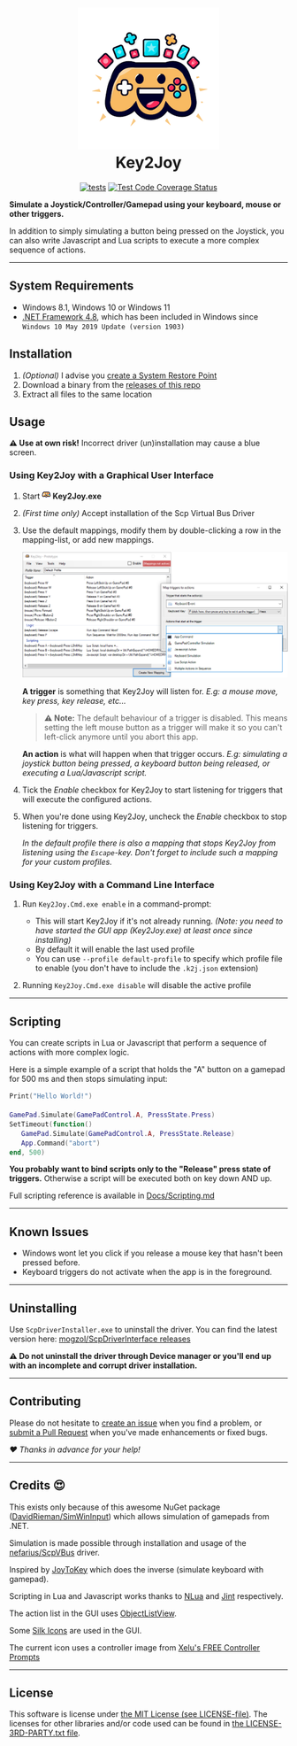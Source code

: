 <div align="center">

# ![](Key2Joy.Gui/Graphics/Icons/icon256.png?raw=true)<br> Key2Joy

[![tests](https://github.com/luttje/Key2Joy/actions/workflows/tests.yml/badge.svg)](https://github.com/luttje/Key2Joy/actions/workflows/tests.yml)
[![Test Code Coverage Status](https://coveralls.io/repos/github/luttje/Key2Joy/badge.svg?branch=main)](https://coveralls.io/github/luttje/Key2Joy?branch=main)

</div>

**Simulate a Joystick/Controller/Gamepad using your keyboard, mouse or other triggers.**

In addition to simply simulating a button being pressed on the Joystick, you can also write Javascript and Lua scripts to execute a more complex sequence of actions.

---

## System Requirements

* Windows 8.1, Windows 10 or Windows 11
* [.NET Framework 4.8](https://dotnet.microsoft.com/en-us/download/dotnet-framework/net48), which has been included in Windows since `Windows 10 May 2019 Update (version 1903)`

## Installation

1. *(Optional)* I advise you [create a System Restore Point](https://support.microsoft.com/en-us/windows/create-a-system-restore-point-77e02e2a-3298-c869-9974-ef5658ea3be9)
2. Download a binary from the [releases of this repo](https://github.com/luttje/Key2Joy/releases)
3. Extract all files to the same location

## Usage

**⚠ Use at own risk!** Incorrect driver (un)installation may cause a blue screen.

### Using Key2Joy with a Graphical User Interface

1. Start **![](Key2Joy.Gui/Graphics/Icons/icon16.png?raw=true) Key2Joy.exe**
2. *(First time only)* Accept installation of the Scp Virtual Bus Driver
3. Use the default mappings, modify them by double-clicking a row in the mapping-list, or add new mappings.

   ![Screenshot showing the overview window. Off to the side the mapping dialog is showing all available actions.](Docs/screenshot.png)

   **A trigger** is something that Key2Joy will listen for. *E.g: a mouse move, key press, key release, etc...*
   > **⚠ Note:** The default behaviour of a trigger is disabled. This means setting the left mouse button as a trigger will make it so you can't left-click anymore until you abort this app.

   **An action** is what will happen when that trigger occurs. *E.g: simulating a joystick button being pressed, a keyboard button being released, or executing a Lua/Javascript script.*

4. Tick the *Enable* checkbox for Key2Joy to start listening for triggers that will execute the configured actions.

5. When you're done using Key2Joy, uncheck the *Enable* checkbox to stop listening for triggers.

   *In the default profile there is also a mapping that stops Key2Joy from listening using the `Escape`-key. Don't forget to include such a mapping for your custom profiles.*


### Using Key2Joy with a Command Line Interface

1. Run `Key2Joy.Cmd.exe enable` in a command-prompt:

   * This will start Key2Joy if it's not already running. *(Note: you need to have started the GUI app (Key2Joy.exe) at least once since installing)*
   * By default it will enable the last used profile
   * You can use `--profile default-profile` to specify which profile file to enable (you don't have to include the `.k2j.json` extension)

2. Running `Key2Joy.Cmd.exe disable` will disable the active profile


---

## Scripting

You can create scripts in Lua or Javascript that perform a sequence of actions with more complex logic.

Here is a simple example of a script that holds the "A" button on a gamepad for 500 ms and then stops simulating input:
```lua
Print("Hello World!")

GamePad.Simulate(GamePadControl.A, PressState.Press)
SetTimeout(function()
   GamePad.Simulate(GamePadControl.A, PressState.Release)
   App.Command("abort")
end, 500)
```

**You probably want to bind scripts only to the "Release" press state of triggers.** Otherwise a script will be executed both on key down AND up.

Full scripting reference is available in [Docs/Scripting.md](Docs/Scripting.md)

---

## Known Issues

- Windows wont let you click if you release a mouse key that hasn't been pressed before.
- Keyboard triggers do not activate when the app is in the foreground.

---

## Uninstalling

Use `ScpDriverInstaller.exe` to uninstall the driver. You can find the latest version here: [mogzol/ScpDriverInterface releases](https://github.com/mogzol/ScpDriverInterface/releases)

**⚠ Do not uninstall the driver through Device manager or you'll end up with an incomplete and corrupt driver installation.**

---

## Contributing

Please do not hesitate to [create an issue](/../../issues/new/) when you find a problem, or [submit a Pull Request](/../../pulls/) when you've made enhancements or fixed bugs.

*♥ Thanks in advance for your help!*

---

## Credits 😍

This exists only because of this awesome NuGet package ([DavidRieman/SimWinInput](https://github.com/DavidRieman/SimWinInput)) which allows simulation of gamepads from .NET.

Simulation is made possible through installation and usage of the [nefarius/ScpVBus](https://github.com/nefarius/ScpVBus) driver. 

Inspired by [JoyToKey](https://joytokey.net/en/) which does the inverse (simulate keyboard with gamepad).

Scripting in Lua and Javascript works thanks to [NLua](https://github.com/NLua/NLua) and [Jint](https://github.com/sebastienros/jint) respectively.

The action list in the GUI uses [ObjectListView](https://objectlistview.sourceforge.net).

Some [Silk Icons](https://github.com/legacy-icons/famfamfam-silk/blob/master/LICENSE.md) are used in the GUI.

The current icon uses a controller image from [Xelu's FREE Controller Prompts](https://thoseawesomeguys.com/prompts/)

---

## License

This software is license under [the MIT License (see LICENSE-file)](LICENSE). The licenses for other libraries and/or code used can be found in [the LICENSE-3RD-PARTY.txt file](LICENSE-3RD-PARTY.txt).